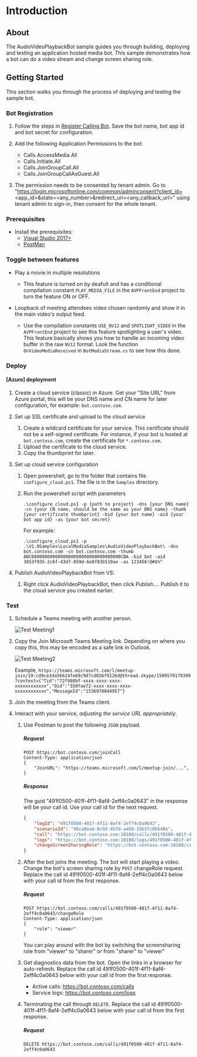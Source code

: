 # Introduction

## About

The AudioVideoPlaybackBot sample guides you through building, deploying and testing an application hosted media bot. This sample demonstrates how a bot can do a video stream and change screen sharing role.

## Getting Started

This section walks you through the process of deploying and testing the sample bot.

### Bot Registration

1. Follow the steps in [Register Calling Bot](https://microsoftgraph.github.io/microsoft-graph-comms-samples/docs/articles/calls/register-calling-bot.html). Save the bot name, bot app id and bot secret for configuration.

1. Add the following Application Permissions to the bot:

    * Calls.AccessMedia.All
    * Calls.Initiate.All
    * Calls.JoinGroupCall.All
    * Calls.JoinGroupCallAsGuest.All
   
1. The permission needs to be consented by tenant admin. Go to "https://login.microsoftonline.com/common/adminconsent?client_id=<app_id>&state=<any_number>&redirect_uri=<any_callback_url>" using tenant admin to sign-in, then consent for the whole tenant.

### Prerequisites

* Install the prerequisites:
    * [Visual Studio 2017+](https://visualstudio.microsoft.com/downloads/)
    * [PostMan](https://chrome.google.com/webstore/detail/postman/fhbjgbiflinjbdggehcddcbncdddomop)

### Toggle between features

* Play a movie in multiple resolutions
   
    * This feature is turned on by deafult and has a conditional compilation constant `PLAY_MEDIA_FILE` in the `AVPFrontEnd` project to turn the feature ON or OFF.

*  Loopback of meeting attendees video chosen randomly and show it in the main video's output feed.
    
    * Use the compilation constants `USE_NV12` and `SPOTLIGHT_VIDEO` in the `AVPFrontEnd` project to see this feature spotlighting a user's video. This feature basically shows you how to handle an incoming video buffer in the raw `NV12` format. Look the function `OnVideoMediaReceived` in `BotMediaStream.cs` to see how this done.

### Deploy

#### [Azure] deployment

1. Create a cloud service (classic) in Azure. Get your "Site URL" from Azure portal, this will be your DNS name and CN name for later configuration, for example: `bot.contoso.com`.

1. Set up SSL certificate and upload to the cloud service
    1. Create a wildcard certificate for your service. This certificate should not be a self-signed certificate. For instance, if your bot is hosted at `bot.contoso.com`, create the certificate for `*.contoso.com`.
    2. Upload the certificate to the cloud service.
    3. Copy the thumbprint for later.

1. Set up cloud service configuration
    1. Open powershell, go to the folder that contains file `configure_cloud.ps1`. The file is in the `Samples` directory.
    2. Run the powershell script with parameters 

        `.\configure_cloud.ps1 -p {path to project} -dns {your DNS name} -cn {your CN name, should be the same as your DNS name} -thumb {your certificate thumbprint} -bid {your bot name} -aid {your bot app id} -as {your bot secret}`

        For example:

        `.\configure_cloud.ps1 -p .\V1.0Samples\LocalMediaSamples\AudioVideoPlaybackBot\ -dns bot.contoso.com -cn bot.contoso.com -thumb ABC0000000000000000000000000000000000CBA -bid bot -aid 3853f935-2c6f-43d7-859d-6e8f83b519ae -as 123456!@#$%^`

1. Publish AudioVideoPlaybackBot from VS:
    1. Right click AudioVideoPlaybackBot, then click Publish.... Publish it to the cloud service you created earlier.

### Test

1. Schedule a Teams meeting with another person.

    ![Test Meeting1](Images/TestMeeting1.png)

1. Copy the Join Microsoft Teams Meeting link. Depending on where you copy this, this may be encoded as a safe link in Outlook.

    ![Test Meeting2](Images/TestMeeting2.png)

    Example, `https://teams.microsoft.com/l/meetup-join/19:cd9ce3da56624fe69c9d7cd026f9126d@thread.skype/1509579179399?context={"Tid":"72f988bf-xxxx-xxxx-xxxx-xxxxxxxxxxxx","Oid":"550fae72-xxxx-xxxx-xxxx-xxxxxxxxxxxx","MessageId":"1536978844957"}`

1. Join the meeting from the Teams client.

1. Interact with your service, _adjusting the service URL appropriately_.
    1. Use Postman to post the following `JSON` payload.

        ##### Request
        ```http
        POST https://bot.contoso.com/joinCall
        Content-Type: application/json
        {
            "JoinURL": "https://teams.microsoft.com/l/meetup-join/...",
        }
        ```

        ##### Response
        The guid "491f0500-401f-4f11-8af4-2eff4c0a0643" in the response will be your call id. Use your call id for the next request.
        ```json
        {
            "legId": "491f0500-401f-4f11-8af4-2eff4c0a0643",
            "scenarioId": "98ca8eab-8c03-4b7d-a468-15b37c0b648e",
            "call": "https://bot.contoso.com:10100/calls/491f0500-401f-4f11-8af4-2eff4c0a0643",
            "logs": "https://bot.contoso.com:10100/logs/491f0500-401f-4f11-8af4-2eff4c0a0643",
            "changeScreenSharingRole": "https://bot.contoso.com:10100/calls/491f0500-401f-4f11-8af4-2eff4c0a0643/changeRole"
        }
        ```

    1. After the bot joins the meeting. The bot will start playing a video. Change the bot's screen sharing role by `POST` changeRole request. Replace the call id 491f0500-401f-4f11-8af4-2eff4c0a0643 below with your call id from the first response.

        ##### Request
        ```http
        POST https://bot.contoso.com/calls/491f0500-401f-4f11-8af4-2eff4c0a0643/changeRole
        Content-Type: application/json
        {
            "role": "viewer"
        }
        ```
        You can play around with the bot by switching the screensharing role from "viewer" to "sharer" or from "sharer" to "viewer"

    1. Get diagnostics data from the bot. Open the links in a browser for auto-refresh. Replace the call id 491f0500-401f-4f11-8af4-2eff4c0a0643 below with your call id from the first response.
       * Active calls: https://bot.contoso.com/calls
       * Service logs: https://bot.contoso.com/logs

    1. Terminating the call through `DELETE`. Replace the call id 491f0500-401f-4f11-8af4-2eff4c0a0643 below with your call id from the first response.

        ##### Request
        ```http
        DELETE https://bot.contoso.com/calls/491f0500-401f-4f11-8af4-2eff4c0a0643
        ```
